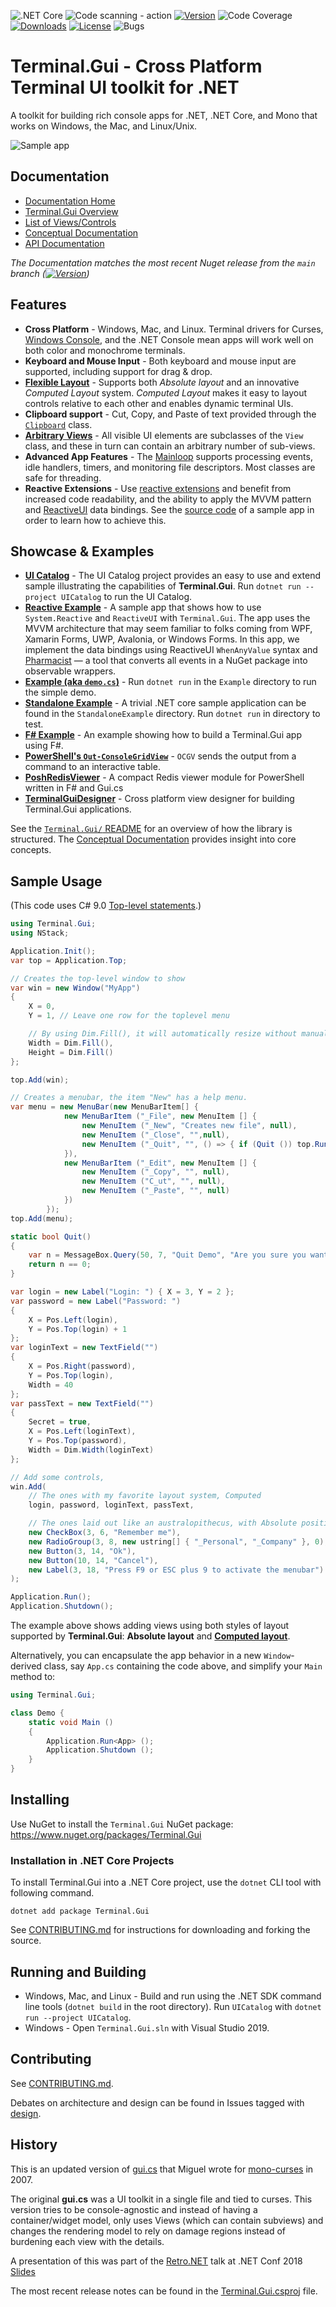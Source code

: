 ![.NET Core](https://github.com/gui-cs/Terminal.Gui/workflows/.NET%20Core/badge.svg?branch=master)
![Code scanning - action](https://github.com/gui-cs/Terminal.Gui/workflows/Code%20scanning%20-%20action/badge.svg)
[![Version](https://img.shields.io/nuget/v/Terminal.Gui.svg)](https://www.nuget.org/packages/Terminal.Gui)
![Code Coverage](https://img.shields.io/endpoint?url=https://gist.githubusercontent.com/migueldeicaza/90ef67a684cb71db1817921a970f8d27/raw/code-coverage.json)
[![Downloads](https://img.shields.io/nuget/dt/Terminal.Gui)](https://www.nuget.org/packages/Terminal.Gui)
[![License](https://img.shields.io/github/license/gui-cs/gui.cs.svg)](LICENSE)
![Bugs](https://img.shields.io/github/issues/gui-cs/gui.cs/bug)

# Terminal.Gui - Cross Platform Terminal UI toolkit for .NET

A toolkit for building rich console apps for .NET, .NET Core, and Mono that works on Windows, the Mac, and Linux/Unix.

![Sample app](https://gui-cs.github.io/Terminal.Gui/images/sample.gif)


## Documentation 

* [Documentation Home](https://gui-cs.github.io/Terminal.Gui/index.html)
* [Terminal.Gui Overview](https://gui-cs.github.io/Terminal.Gui/articles/overview.html)
* [List of Views/Controls](https://gui-cs.github.io/Terminal.Gui/views.html)
* [Conceptual Documentation](https://gui-cs.github.io/Terminal.Gui/articles/index.html)
* [API Documentation](https://gui-cs.github.io/Terminal.Gui/api/Terminal.Gui/Terminal.Gui.html)

_The Documentation matches the most recent Nuget release from the `main` branch ([![Version](https://img.shields.io/nuget/v/Terminal.Gui.svg)](https://www.nuget.org/packages/Terminal.Gui))_

## Features

* **Cross Platform** - Windows, Mac, and Linux. Terminal drivers for Curses, [Windows Console](https://github.com/gui-cs/Terminal.Gui/issues/27), and the .NET Console mean apps will work well on both color and monochrome terminals. 
* **Keyboard and Mouse Input** - Both keyboard and mouse input are supported, including support for drag & drop.
* **[Flexible Layout](https://gui-cs.github.io/Terminal.Gui/articles/overview.html#layout)** - Supports both *Absolute layout* and an innovative *Computed Layout* system. *Computed Layout* makes it easy to layout controls relative to each other and enables dynamic terminal UIs.
* **Clipboard support** - Cut, Copy, and Paste of text provided through the [`Clipboard`](https://gui-cs.github.io/Terminal.Gui/api/Terminal.Gui/Terminal.Gui.Clipboard.html) class.
* **[Arbitrary Views](https://gui-cs.github.io/Terminal.Gui/api/Terminal.Gui/Terminal.Gui.View.html)** - All visible UI elements are subclasses of the `View` class, and these in turn can contain an arbitrary number of sub-views.
* **Advanced App Features** - The [Mainloop](https://gui-cs.github.io/Terminal.Gui/api/Terminal.Gui/Terminal.Gui.MainLoop.html) supports processing events, idle handlers, timers, and monitoring file
descriptors. Most classes are safe for threading.
* **Reactive Extensions** - Use [reactive extensions](https://github.com/dotnet/reactive) and benefit from increased code readability, and the ability to apply the MVVM pattern and [ReactiveUI](https://www.reactiveui.net/) data bindings. See the [source code](https://github.com/gui-cs/Terminal.Gui/tree/master/ReactiveExample) of a sample app in order to learn how to achieve this.

## Showcase & Examples

* **[UI Catalog](https://github.com/gui-cs/Terminal.Gui/tree/master/UICatalog)** - The UI Catalog project provides an easy to use and extend sample illustrating the capabilities of **Terminal.Gui**. Run `dotnet run --project UICatalog` to run the UI Catalog.
* **[Reactive Example](https://github.com/gui-cs/Terminal.Gui/tree/master/ReactiveExample)** - A sample app that shows how to use `System.Reactive` and `ReactiveUI` with `Terminal.Gui`. The app uses the MVVM architecture that may seem familiar to folks coming from WPF, Xamarin Forms, UWP, Avalonia, or Windows Forms. In this app, we implement the data bindings using ReactiveUI `WhenAnyValue` syntax and [Pharmacist](https://github.com/reactiveui/pharmacist) — a tool that converts all events in a NuGet package into observable wrappers.
* **[Example (aka `demo.cs`)](https://github.com/gui-cs/Terminal.Gui/tree/master/Example)** - Run `dotnet run` in the `Example` directory to run the simple demo.
* **[Standalone Example](https://github.com/gui-cs/Terminal.Gui/tree/master/StandaloneExample)** - A trivial .NET core sample application can be found in the `StandaloneExample` directory. Run `dotnet run` in directory to test.
* **[F# Example](https://github.com/gui-cs/Terminal.Gui/tree/master/FSharpExample)** - An example showing how to build a Terminal.Gui app using F#.
* **[PowerShell's `Out-ConsoleGridView`](https://github.com/PowerShell/GraphicalTools/blob/master/docs/Microsoft.PowerShell.ConsoleGuiTools/Out-ConsoleGridView.md)** - `OCGV` sends the output from a command to  an interactive table. 
* **[PoshRedisViewer](https://github.com/En3Tho/PoshRedisViewer)** - A compact Redis viewer module for PowerShell written in F# and Gui.cs
* **[TerminalGuiDesigner](https://github.com/tznind/TerminalGuiDesigner)** - Cross platform view designer for building Terminal.Gui applications.

See the [`Terminal.Gui/` README](https://github.com/gui-cs/Terminal.Gui/tree/master/Terminal.Gui) for an overview of how the library is structured. The [Conceptual Documentation](https://gui-cs.github.io/Terminal.Gui/articles/index.html) provides insight into core concepts.

## Sample Usage
(This code uses C# 9.0 [Top-level statements](https://docs.microsoft.com/en-us/dotnet/csharp/whats-new/csharp-9#top-level-statements).) 
```csharp
using Terminal.Gui;
using NStack;

Application.Init();
var top = Application.Top;

// Creates the top-level window to show
var win = new Window("MyApp")
{
	X = 0,
	Y = 1, // Leave one row for the toplevel menu

	// By using Dim.Fill(), it will automatically resize without manual intervention
	Width = Dim.Fill(),
	Height = Dim.Fill()
};

top.Add(win);

// Creates a menubar, the item "New" has a help menu.
var menu = new MenuBar(new MenuBarItem[] {
			new MenuBarItem ("_File", new MenuItem [] {
				new MenuItem ("_New", "Creates new file", null),
				new MenuItem ("_Close", "",null),
				new MenuItem ("_Quit", "", () => { if (Quit ()) top.Running = false; })
			}),
			new MenuBarItem ("_Edit", new MenuItem [] {
				new MenuItem ("_Copy", "", null),
				new MenuItem ("C_ut", "", null),
				new MenuItem ("_Paste", "", null)
			})
		});
top.Add(menu);

static bool Quit()
{
	var n = MessageBox.Query(50, 7, "Quit Demo", "Are you sure you want to quit this demo?", "Yes", "No");
	return n == 0;
}

var login = new Label("Login: ") { X = 3, Y = 2 };
var password = new Label("Password: ")
{
	X = Pos.Left(login),
	Y = Pos.Top(login) + 1
};
var loginText = new TextField("")
{
	X = Pos.Right(password),
	Y = Pos.Top(login),
	Width = 40
};
var passText = new TextField("")
{
	Secret = true,
	X = Pos.Left(loginText),
	Y = Pos.Top(password),
	Width = Dim.Width(loginText)
};

// Add some controls, 
win.Add(
	// The ones with my favorite layout system, Computed
	login, password, loginText, passText,

	// The ones laid out like an australopithecus, with Absolute positions:
	new CheckBox(3, 6, "Remember me"),
	new RadioGroup(3, 8, new ustring[] { "_Personal", "_Company" }, 0),
	new Button(3, 14, "Ok"),
	new Button(10, 14, "Cancel"),
	new Label(3, 18, "Press F9 or ESC plus 9 to activate the menubar")
);

Application.Run();
Application.Shutdown();
```

The example above shows adding views using both styles of layout supported by **Terminal.Gui**: **Absolute layout** and **[Computed layout](https://gui-cs.github.io/Terminal.Gui/articles/overview.html#layout)**.

Alternatively, you can encapsulate the app behavior in a new `Window`-derived class, say `App.cs` containing the code above, and simplify your `Main` method to:

```csharp
using Terminal.Gui;

class Demo {
	static void Main ()
	{
		Application.Run<App> ();
		Application.Shutdown ();
	}
}
```

## Installing

Use NuGet to install the `Terminal.Gui` NuGet package: https://www.nuget.org/packages/Terminal.Gui

### Installation in .NET Core Projects

To install Terminal.Gui into a .NET Core project, use the `dotnet` CLI tool with following command.

```
dotnet add package Terminal.Gui
```

See [CONTRIBUTING.md](CONTRIBUTING.md) for instructions for downloading and forking the source.

## Running and Building

* Windows, Mac, and Linux - Build and run using the .NET SDK command line tools (`dotnet build` in the root directory). Run `UICatalog` with `dotnet run --project UICatalog`.
* Windows - Open `Terminal.Gui.sln` with Visual Studio 2019.

## Contributing

See [CONTRIBUTING.md](https://github.com/gui-cs/Terminal.Gui/blob/master/CONTRIBUTING.md).

Debates on architecture and design can be found in Issues tagged with [design](https://github.com/gui-cs/Terminal.Gui/issues?q=is%3Aopen+is%3Aissue+label%3Adesign).

## History

This is an updated version of [gui.cs](http://tirania.org/blog/archive/2007/Apr-16.html) that Miguel wrote for [mono-curses](https://github.com/mono/mono-curses) in 2007.

The original **gui.cs** was a UI toolkit in a single file and tied to curses. This version tries to be console-agnostic and instead of having a container/widget model, only uses Views (which can contain subviews) and changes the rendering model to rely on damage regions instead of burdening each view with the details.

A presentation of this was part of the [Retro.NET](https://channel9.msdn.com/Events/dotnetConf/2018/S313) talk at .NET Conf 2018 [Slides](https://tirania.org/Retro.pdf)

The most recent release notes can be found in the [Terminal.Gui.csproj](https://github.com/gui-cs/Terminal.Gui/blob/master/Terminal.Gui/Terminal.Gui.csproj) file.
